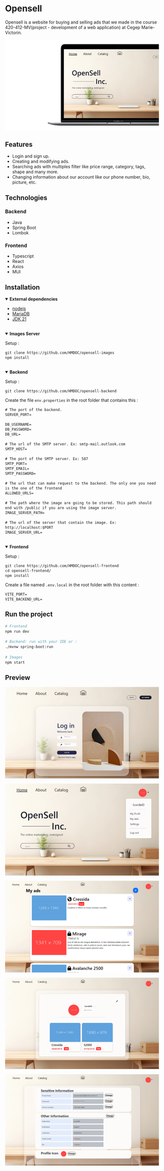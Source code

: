 # Opensell

Opensell is a website for buying and selling ads that we made in the course 420-412-MV(project - development of a web application) at Cegep Marie-Victorin.

<!-- Need to put some icon that give info -->
![Home ](https://raw.githubusercontent.com/HMDOC/readme-src/main/home3.png)

## Features

- Login and sign up.
- Creating and modifying ads.
- Searching ads with multiples filter like price range, category, tags, shape and many more.
- Changing information about our account like our phone number, bio, picture, etc.

## Technologies

### Backend

- Java
- Spring Boot
- Lombok

### Frontend

- Typescript
- React
- Axios
- MUI

## Installation
<!-- Dependencies -->
<details open><summary><b>External dependencies</b></summary>

- [nodejs](https://nodejs.org/en/download/prebuilt-installer)
- [MariaDB](https://mariadb.org/download/)
- [JDK 21](https://www.oracle.com/ca-en/java/technologies/downloads/#java21)

</details>
<br />

<!-- Images section -->
<details open><summary><b>Images Server</b></summary>

Setup :
```shell
git clone https://github.com/HMDOC/opensell-images
npm install
```

</details>
<br />

<!-- Backend section -->
<details open><summary><b>Backend</b></summary>

Setup :
```
git clone https://github.com/HMDOC/opensell-backend
```

Create the file `env.properties` in the root folder that contains this :
```properties
# The port of the backend.
SERVER_PORT=

DB_USERNAME=
DB_PASSWORD=
DB_URL=

# The url of the SMTP server. Ex: smtp-mail.outlook.com
SMTP_HOST=

# The port of the SMTP server. Ex: 587
SMTP_PORT=
SMTP_EMAIL=
SMTP_PASSWORD=

# The url that can make request to the backend. The only one you need is the one of the frontend
ALLOWED_URLS=

# The path where the image are going to be stored. This path should end with /public if you are using the image server.
IMAGE_SERVER_PATH=

# The url of the server that contain the image. Ex: http://localhost:$PORT
IMAGE_SERVER_URL=
```
</details>
<br />

<!-- Frontend section -->
<details open><summary><b>Frontend</b></summary>

Setup :
```
git clone https://github.com/HMDOC/opensell-frontend
cd opensell-frontend/
npm install
```

Create a file named `.env.local` in the root folder with this content :
```properties
VITE_PORT=
VITE_BACKEND_URL=
```
</details>

## Run the project

```sh
# Frontend
npm run dev

# Backend: run with your IDE or :
./mvnw spring-boot:run

# Images
npm start
```

## Preview

![Login](https://raw.githubusercontent.com/HMDOC/readme-src/main/login.png)

![Home Login](https://raw.githubusercontent.com/HMDOC/readme-src/main/connected_option_in_main_page.png)

![My Ads](https://raw.githubusercontent.com/HMDOC/readme-src/main/my-ads.png)

![Profile](https://raw.githubusercontent.com/HMDOC/readme-src/main/profil.png)

![Settings](https://raw.githubusercontent.com/HMDOC/readme-src/main/settings.png)
